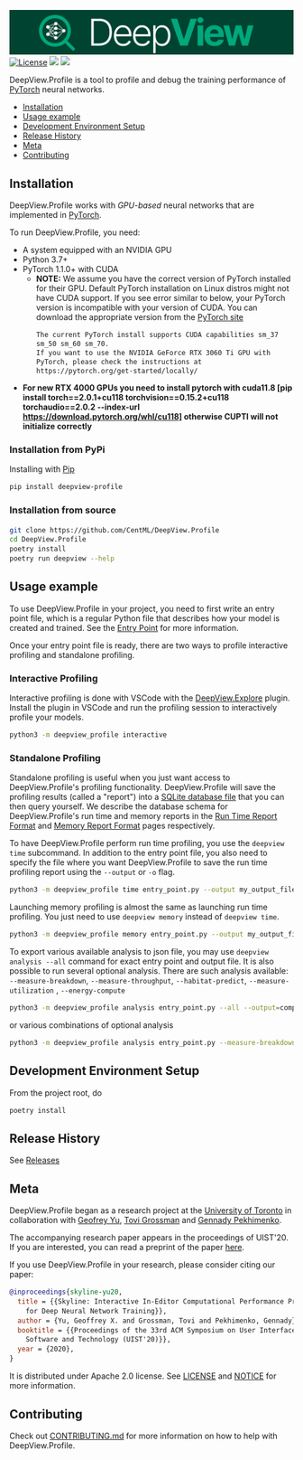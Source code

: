 ![DeepView](https://raw.githubusercontent.com/CentML/DeepView.Profile/main/assets/deepview.png)
[![License](https://img.shields.io/badge/license-Apache--2.0-green?style=flat)](https://github.com/CentML/DeepView.Profile/blob/main/LICENSE)
![](https://img.shields.io/pypi/pyversions/deepview-profile.svg)
[![](https://img.shields.io/pypi/v/deepview-profile.svg)](https://pypi.org/project/deepview-profile/)

DeepView.Profile is a tool to profile and debug the training performance of [PyTorch](https://pytorch.org) neural networks.

- [Installation](#installation)
- [Usage example](#getting-started)
- [Development Environment Setup](#dev-setup)
- [Release History](#release-history)
- [Meta](#meta)
- [Contributing](#contributing)

<h2 id="installation">Installation</h2>

DeepView.Profile works with *GPU-based* neural networks that are implemented in [PyTorch](https://pytorch.org).

To run DeepView.Profile, you need:
- A system equipped with an NVIDIA GPU
- Python 3.7+
- PyTorch 1.1.0+ with CUDA
  - **NOTE:**  We assume you have the correct version of PyTorch installed for their GPU. Default PyTorch installation on Linux distros might not have CUDA support. If you see error similar to below, your PyTorch version is incompatible with your version of CUDA. You can download the appropriate version from the [PyTorch site](https://pytorch.org/get-started/locally/)
    ```NVIDIA GeForce RTX 3060 Ti with CUDA capability sm_86 is not compatible with the current PyTorch installation.
    The current PyTorch install supports CUDA capabilities sm_37 sm_50 sm_60 sm_70.
    If you want to use the NVIDIA GeForce RTX 3060 Ti GPU with PyTorch, please check the instructions at https://pytorch.org/get-started/locally/
    ```
- **For new RTX 4000 GPUs you need to install pytorch with cuda11.8 [pip install torch==2.0.1+cu118 torchvision==0.15.2+cu118 torchaudio==2.0.2 --index-url https://download.pytorch.org/whl/cu118] otherwise CUPTI will not initialize correctly**

### Installation from PyPi

Installing with [Pip](https://packaging.python.org/en/latest/tutorials/installing-packages/#use-pip-for-installing)
```zsh
pip install deepview-profile
```

### Installation from source
```bash
git clone https://github.com/CentML/DeepView.Profile
cd DeepView.Profile
poetry install
poetry run deepview --help
```

<h2 id="getting-started">Usage example</h2>

To use DeepView.Profile in your project, you need to first write an entry point file, which is a regular Python file that describes how your model is created and trained. See the [Entry Point](docs/providers.md) for more information.

Once your entry point file is ready, there are two ways to profile interactive profiling and standalone profiling.

### Interactive Profiling
Interactive profiling is done with VSCode with the [DeepView.Explore](https://github.com/CentML/DeepView.Explore) plugin. Install the plugin in VSCode and run the profiling session to interactively profile your models.
```zsh
python3 -m deepview_profile interactive
```

### Standalone Profiling
Standalone profiling is useful when you just want access to DeepView.Profile's profiling functionality. DeepView.Profile will save the profiling results (called a "report") into a [SQLite database file](https://www.sqlite.org/) that you can then query yourself. We describe the database schema for DeepView.Profile's run time and memory reports in the [Run Time Report Format](docs/run-time-report.md) and [Memory Report Format](docs/memory-report.md) pages respectively.

To have DeepView.Profile perform run time profiling, you use the `deepview time`
subcommand. In addition to the entry point file, you also need to specify the
file where you want DeepView.Profile to save the run time profiling report using the
`--output` or `-o` flag.

```zsh
python3 -m deepview_profile time entry_point.py --output my_output_file.sqlite
```

Launching memory profiling is almost the same as launching run time profiling.
You just need to use `deepview memory` instead of `deepview time`.

```zsh
python3 -m deepview_profile memory entry_point.py --output my_output_file.sqlite
```

To export various available analysis to json file, you may use `deepview analysis --all` command for exact entry point and output file.
It is also possible to run several optional analysis. There are such analysis available: `--measure-breakdown`, `--measure-throughput`, `--habitat-predict`, `--measure-utilization` , `--energy-compute`

```zsh
python3 -m deepview_profile analysis entry_point.py --all --output=complete_analysis.json
```

or various combinations of optional analysis  

```zsh
python3 -m deepview_profile analysis entry_point.py --measure-breakdown --measure-throughput --habitat-predict --measure-utilization --energy-compute --output=various_analysis.json
```

<h2 id="dev-setup">Development Environment Setup</h2>

From the project root, do
```zsh
poetry install
```

<h2 id="release-history">Release History</h2>

See [Releases](https://github.com/CentML/DeepView.Profile/releases)

<h2 id="meta">Meta</h2>

DeepView.Profile began as a research project at the [University of Toronto](https://web.cs.toronto.edu) in collaboration with [Geofrey Yu](mailto:gxyu@cs.toronto.edu), [Tovi Grossman](https://www.tovigrossman.com) and [Gennady Pekhimenko](https://www.cs.toronto.edu/~pekhimenko/).

The accompanying research paper appears in the proceedings of UIST'20. If you are interested, you can read a preprint of the paper [here](https://arxiv.org/pdf/2008.06798.pdf).

If you use DeepView.Profile in your research, please consider citing our paper:

```bibtex
@inproceedings{skyline-yu20,
  title = {{Skyline: Interactive In-Editor Computational Performance Profiling
    for Deep Neural Network Training}},
  author = {Yu, Geoffrey X. and Grossman, Tovi and Pekhimenko, Gennady},
  booktitle = {{Proceedings of the 33rd ACM Symposium on User Interface
    Software and Technology (UIST'20)}},
  year = {2020},
}
```

It is distributed under Apache 2.0 license. See [LICENSE](LICENSE) and [NOTICE](NOTICE) for more information.

<h2 id="contributing">Contributing</h2>

Check out [CONTRIBUTING.md](CONTRIBUTING.md) for more information on how to help with DeepView.Profile.
